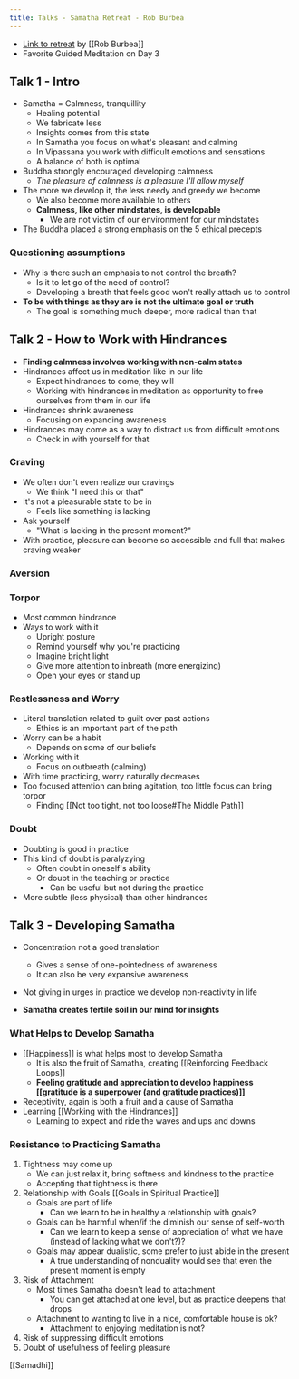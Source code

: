 ```yaml
---
title: Talks - Samatha Retreat - Rob Burbea
---
```


- [Link to retreat](https://www.dharmaseed.org/retreats/1308) by [[Rob Burbea]]
- Favorite Guided Meditation on Day 3

## Talk 1 - Intro 
- Samatha = Calmness, tranquillity
	- Healing potential
	- We fabricate less
	- Insights comes from this state
	- In Samatha you focus on what's pleasant and calming
	- In Vipassana you work with difficult emotions and sensations
	- A balance of both is optimal 
- Buddha strongly encouraged developing calmness
	- *The pleasure of calmness is a pleasure I'll allow myself*
- The more we develop it, the less needy and greedy we become
	- We also become more available to others
	- **Calmness, like other mindstates, is developable**
		- We are not victim of our environment for our mindstates
- The Buddha placed a strong emphasis on the 5 ethical precepts

### Questioning assumptions
- Why is there such an emphasis to not control the breath?
	- Is it to let go of the need of control?
	- Developing a breath that feels good won't really attach us to control
- **To be with things as they are is not the ultimate goal or truth**
	- The goal is something much deeper, more radical than that

## Talk 2 - How to Work with Hindrances
- **Finding calmness involves working with non-calm states**
- Hindrances affect us in meditation like in our life
	- Expect hindrances to come, they will
	- Working with hindrances in meditation as opportunity to free ourselves from them in our life
- Hindrances shrink awareness
	- Focusing on expanding awareness
- Hindrances may come as a way to distract us from difficult emotions
	- Check in with yourself for that

### Craving
- We often don't even realize our cravings
	- We think "I need this or that"
- It's not a pleasurable state to be in
	- Feels like something is lacking
- Ask yourself
	- "What is lacking in the present moment?"
- With practice, pleasure can become so accessible and full that makes craving weaker

### Aversion

### Torpor
- Most common hindrance
- Ways to work with it
	- Upright posture
	- Remind yourself why you're practicing
	- Imagine bright light
	- Give more attention to inbreath (more energizing)
	- Open your eyes or stand up

### Restlessness and Worry
- Literal translation related to guilt over past actions
	- Ethics is an important part of the path
- Worry can be a habit
	- Depends on some of our beliefs
- Working with it
	- Focus on outbreath (calming)
- With time practicing, worry naturally decreases
- Too focused attention can bring agitation, too little focus can bring torpor
	- Finding [[Not too tight, not too loose#The Middle Path]]

### Doubt
- Doubting is good in practice
- This kind of doubt is paralyzying
	- Often doubt in oneself's ability
	- Or doubt in the teaching or practice
		- Can be useful	but not during the practice
- More subtle (less physical) than other hindrances

## Talk 3 - Developing Samatha
- Concentration not a good translation
	- Gives a sense of one-pointedness of awareness
	- It can also be very expansive awareness

- Not giving in urges in practice we develop non-reactivity in life
- **Samatha creates fertile soil in our mind for insights**

### What Helps to Develop Samatha
- [[Happiness]] is what helps most to develop Samatha
	- It is also the fruit of Samatha, creating [[Reinforcing Feedback Loops]]
	- **Feeling gratitude and appreciation to develop happiness [[gratitude is a superpower (and gratitude practices)]]**
- Receptivity, again is both a fruit and a cause of Samatha
- Learning [[Working with the Hindrances]]
	- Learning to expect and ride the waves and ups and downs

### Resistance to Practicing Samatha
1. Tightness may come up
	- We can just relax it, bring softness and kindness to the practice
	- Accepting that tightness is there  
2. Relationship with Goals [[Goals in Spiritual Practice]]
	- Goals are part of life
		- Can we learn to be in healthy a relationship with goals? 
	- Goals can be harmful when/if the diminish our sense of self-worth
		- Can we learn to keep a sense of appreciation of what we have (instead of lacking what we don't?)?
	- Goals may appear dualistic, some prefer to just abide in the present
		- A true understanding of nonduality would see that even the present moment is empty
3. Risk of Attachment
	-  Most times Samatha doesn't lead to attachment
		-  You can get attached at one level, but as practice deepens that drops
	-  Attachment to wanting to live in a nice, comfortable house is ok?
		-  Attachment to enjoying meditation is not?
4. Risk of suppressing difficult emotions
5. Doubt of usefulness of feeling pleasure

[[Samadhi]]